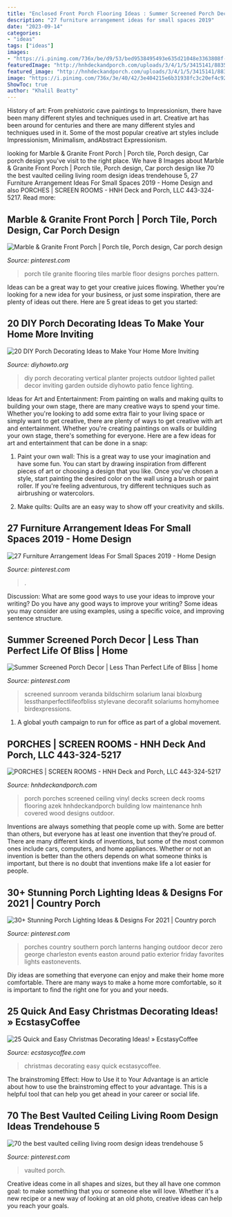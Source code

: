 ```yaml
---
title: "Enclosed Front Porch Flooring Ideas : Summer Screened Porch Decor"
description: "27 furniture arrangement ideas for small spaces 2019"
date: "2023-09-14"
categories:
- "ideas"
tags: ["ideas"]
images:
- "https://i.pinimg.com/736x/be/d9/53/bed9538495493e635d21048e3363808f--front-verandah-front-porches.jpg"
featuredImage: "http://hnhdeckandporch.com/uploads/3/4/1/5/3415141/8835737_orig.jpg"
featured_image: "http://hnhdeckandporch.com/uploads/3/4/1/5/3415141/8835737_orig.jpg"
image: "https://i.pinimg.com/736x/3e/40/42/3e404215e6b31938fc3c20ef4c92ea6d.jpg"
ShowToc: true
author: "Khalil Beatty"
---
```



History of art: From prehistoric cave paintings to Impressionism, there have been many different styles and techniques used in art.
Creative art has been around for centuries and there are many different styles and techniques used in it. Some of the most popular creative art styles include Impressionism, Minimalism, andAbstract Expressionism.

	

		
looking for Marble &amp; Granite Front Porch | Porch tile, Porch design, Car porch design you've visit to the right place. We have 8 Images about Marble &amp; Granite Front Porch | Porch tile, Porch design, Car porch design like 70 the best vaulted ceiling living room design ideas trendehouse 5, 27 Furniture Arrangement Ideas For Small Spaces 2019 - Home Design and also PORCHES | SCREEN ROOMS - HNH Deck and Porch, LLC 443-324-5217. Read more:
		
    
## Marble &amp; Granite Front Porch | Porch Tile, Porch Design, Car Porch Design

<img loading=lazy src="https://i.pinimg.com/736x/be/d9/53/bed9538495493e635d21048e3363808f--front-verandah-front-porches.jpg" onerror="this.onerror=null;this.src='https://tse4.mm.bing.net/th?id=OIP.wiUqOeoSFVMZ5_YsPxx9jgHaJ4&amp;pid=15.1';" alt="Marble &amp; Granite Front Porch | Porch tile, Porch design, Car porch design">

_Source: pinterest.com_

>porch tile granite flooring tiles marble floor designs porches pattern. 

	

Ideas can be a great way to get your creative juices flowing. Whether you're looking for a new idea for your business, or just some inspiration, there are plenty of ideas out there. Here are 5 great ideas to get you started: 

    
## 20 DIY Porch Decorating Ideas To Make Your Home More Inviting

<img loading=lazy src="http://www.diyhowto.org/wp-content/uploads/DIY-Lighted-Vertical-Planter-Wall-20-DIY-Porch-Decorating-Ideas-Projects-DIYHowto.jpg" onerror="this.onerror=null;this.src='https://tse2.mm.bing.net/th?id=OIP.X1AWllCUVWD_GoupggJNMwHaKD&amp;pid=15.1';" alt="20 DIY Porch Decorating Ideas to Make Your Home More Inviting">

_Source: diyhowto.org_

>diy porch decorating vertical planter projects outdoor lighted pallet decor inviting garden outside diyhowto patio fence lighting. 

	

Ideas for Art and Entertainment: From painting on walls and making quilts to building your own stage, there are many creative ways to spend your time.
Whether you're looking to add some extra flair to your living space or simply want to get creative, there are plenty of ways to get creative with art and entertainment. Whether you're creating paintings on walls or building your own stage, there's something for everyone. Here are a few ideas for art and entertainment that can be done in a snap:
1. Paint your own wall: This is a great way to use your imagination and have some fun. You can start by drawing inspiration from different pieces of art or choosing a design that you like. Once you've chosen a style, start painting the desired color on the wall using a brush or paint roller. If you're feeling adventurous, try different techniques such as airbrushing or watercolors.

2. Make quilts: Quilts are an easy way to show off your creativity and skills.

    
## 27 Furniture Arrangement Ideas For Small Spaces 2019 - Home Design

<img loading=lazy src="https://i.pinimg.com/736x/11/38/84/113884900bf624d3f39fa6c3280d1596.jpg" onerror="this.onerror=null;this.src='https://tse3.mm.bing.net/th?id=OIP.gMtchzjzlJZWYBkHTsNgzgHaJ3&amp;pid=15.1';" alt="27 Furniture Arrangement Ideas For Small Spaces 2019 - Home Design">

_Source: pinterest.com_

>. 

	

Discussion: What are some good ways to use your ideas to improve your writing?
Do you have any good ways to improve your writing? Some ideas you may consider are using examples, using a specific voice, and improving sentence structure.

    
## Summer Screened Porch Decor | Less Than Perfect Life Of Bliss | Home

<img loading=lazy src="https://i.pinimg.com/736x/3e/40/42/3e404215e6b31938fc3c20ef4c92ea6d.jpg" onerror="this.onerror=null;this.src='https://tse2.mm.bing.net/th?id=OIP.1WVTojFb-yh58SKi9X-cpQHaLH&amp;pid=15.1';" alt="Summer Screened Porch Decor | Less Than Perfect Life of Bliss | home">

_Source: pinterest.com_

>screened sunroom veranda bildschirm solarium lanai bloxburg lessthanperfectlifeofbliss stylevane decorafit solariums homyhomee birdexpressions. 

	

1. A global youth campaign to run for office as part of a global movement. 

    
## PORCHES | SCREEN ROOMS - HNH Deck And Porch, LLC 443-324-5217

<img loading=lazy src="http://hnhdeckandporch.com/uploads/3/4/1/5/3415141/8835737_orig.jpg" onerror="this.onerror=null;this.src='https://tse4.mm.bing.net/th?id=OIP.xBYmKEDLVtqFzlYA1jLpiAHaFj&amp;pid=15.1';" alt="PORCHES | SCREEN ROOMS - HNH Deck and Porch, LLC 443-324-5217">

_Source: hnhdeckandporch.com_

>porch porches screened ceiling vinyl decks screen deck rooms flooring azek hnhdeckandporch building low maintenance hnh covered wood designs outdoor. 

	

Inventions are always something that people come up with. Some are better than others, but everyone has at least one invention that they’re proud of. There are many different kinds of inventions, but some of the most common ones include cars, computers, and home appliances. Whether or not an invention is better than the others depends on what someone thinks is important, but there is no doubt that inventions make life a lot easier for people.

    
## 30+ Stunning Porch Lighting Ideas &amp; Designs For 2021 | Country Porch

<img loading=lazy src="https://i.pinimg.com/736x/1f/95/86/1f9586dc2830d7217d6de6645bf91f5d.jpg" onerror="this.onerror=null;this.src='https://tse3.mm.bing.net/th?id=OIP.5DUrWStQtuij_CWF_F5JbQHaKE&amp;pid=15.1';" alt="30+ Stunning Porch Lighting Ideas &amp; Designs For 2021 | Country porch">

_Source: pinterest.com_

>porches country southern porch lanterns hanging outdoor decor zero george charleston events easton around patio exterior friday favorites lights eastonevents. 

	

Diy ideas are something that everyone can enjoy and make their home more comfortable. There are many ways to make a home more comfortable, so it is important to find the right one for you and your needs.

    
## 25 Quick And Easy Christmas Decorating Ideas! » EcstasyCoffee

<img loading=lazy src="https://i0.wp.com/www.ecstasycoffee.com/wp-content/uploads/2016/10/Christmas-Decorating-37.jpg" onerror="this.onerror=null;this.src='https://tse2.mm.bing.net/th?id=OIP.hItVLx4u6fXZKtQGQAk-YQHaLH&amp;pid=15.1';" alt="25 Quick and Easy Christmas Decorating Ideas! » EcstasyCoffee">

_Source: ecstasycoffee.com_

>christmas decorating easy quick ecstasycoffee. 

	

The brainstroming Effect: How to Use it to Your Advantage is an article about how to use the brainstroming effect to your advantage. This is a helpful tool that can help you get ahead in your career or social life.

    
## 70 The Best Vaulted Ceiling Living Room Design Ideas Trendehouse 5

<img loading=lazy src="https://i.pinimg.com/736x/a3/39/3e/a3393e404022fbcf94d36e52a2f512ad.jpg" onerror="this.onerror=null;this.src='https://tse1.mm.bing.net/th?id=OIP.OOyPv2wxC4KGAYrxVHLszwHaLH&amp;pid=15.1';" alt="70 the best vaulted ceiling living room design ideas trendehouse 5">

_Source: pinterest.com_

>vaulted porch. 

	

Creative ideas come in all shapes and sizes, but they all have one common goal: to make something that you or someone else will love. Whether it's a new recipe or a new way of looking at an old photo, creative ideas can help you reach your goals.


